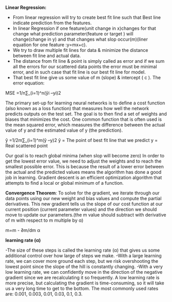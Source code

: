 **Linear Regression:**

- From linear regression will try to create best fit line such that Best line indicate prediction from the features.
- In linear Regression if one feature(unit change in x)changes  for that change what prediction parameter(feature or target ) will change(change in y) and that changes what slop occur(m)(liner equation for one feature :y=mx+c).
- We try to draw multiple fit lines for data & minimize the distance between fit line and actual data.
- The distance from fit line & point is simply called as error and if we sum all the errors for our scattered data points  the error must be minimal error, and in such case that fit line is our best fit line for model.
- That best fit line give us some value of m (slope) & intercept ( c ).
The error equation:

MSE =1/n∑_(i=1)^n(ŷi –yi)2


The primary set-up for learning neural networks is to define a cost function (also known as a loss function) that measures how well the network predicts outputs on the test set.
The goal is to then find a set of weights and biases that minimizes the cost. One common function that is often used is the mean squared error, which measures the difference between the actual value of y and the estimated value of y (the prediction).

ŷ =1/2m∑_(i=1)^m(ŷ –y)2
ŷ = The point of best fit line that we predict
y = Real scattered point

Our goal is to reach global minima (when slop will become zero)
In order to get the lowest error value, we need to adjust the weights and to reach the smallest possible error. This is because the result of a lower error between the actual and the predicted values means the algorithm has done a good job in learning. Gradient descent is an efficient optimization algorithm that attempts to find a local or global minimum of a function.

**Convergence Theorem**:
To solve for the gradient, we iterate through our data points using our new weight and bias values and compute the partial derivatives. This new gradient tells us the slope of our cost function at our current position (current parameter values) and the direction we should move to update our parameters.(the m value should subtract with derivative of m with respect to m multiple by  α)

m=m -  ∂m/dm α

**learning rate (α)**

-The size of these steps is called the learning rate (α) that gives us some additional control over how large of steps we make. 
-With a large learning rate, we can cover more ground each step, but we risk overshooting the lowest point since the slope of the hill is constantly changing.
-With a very low learning rate, we can confidently move in the direction of the negative gradient since we are recalculating it so frequently. A low learning rate is more precise, but calculating the gradient is time-consuming, so it will take us a very long time to get to the bottom. The most commonly used rates are: 0.001, 0.003, 0.01, 0.03, 0.1, 0.3.


